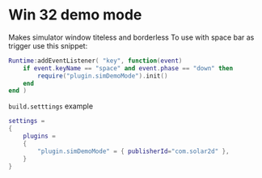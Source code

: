 # Win 32 demo mode

Makes simulator window titeless and borderless
To use with space bar as trigger use this snippet:

```lua
Runtime:addEventListener( "key", function(event)
	if event.keyName == "space" and event.phase == "down" then
		require("plugin.simDemoMode").init()
	end
end )
```

`build.setttings` example
```lua
settings = 
{
	plugins = 
	{
		"plugin.simDemoMode" = { publisherId="com.solar2d" },
	}
}
```